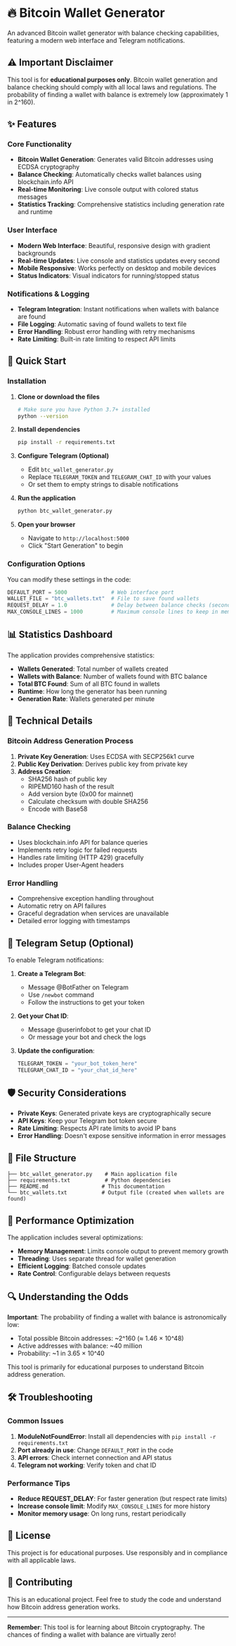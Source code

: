# 🔥 Bitcoin Wallet Generator

An advanced Bitcoin wallet generator with balance checking capabilities, featuring a modern web interface and Telegram notifications.

## ⚠️ Important Disclaimer

This tool is for **educational purposes only**. Bitcoin wallet generation and balance checking should comply with all local laws and regulations. The probability of finding a wallet with balance is extremely low (approximately 1 in 2^160).

## ✨ Features

### Core Functionality
- **Bitcoin Wallet Generation**: Generates valid Bitcoin addresses using ECDSA cryptography
- **Balance Checking**: Automatically checks wallet balances using blockchain.info API
- **Real-time Monitoring**: Live console output with colored status messages
- **Statistics Tracking**: Comprehensive statistics including generation rate and runtime

### User Interface
- **Modern Web Interface**: Beautiful, responsive design with gradient backgrounds
- **Real-time Updates**: Live console and statistics updates every second
- **Mobile Responsive**: Works perfectly on desktop and mobile devices
- **Status Indicators**: Visual indicators for running/stopped status

### Notifications & Logging
- **Telegram Integration**: Instant notifications when wallets with balance are found
- **File Logging**: Automatic saving of found wallets to text file
- **Error Handling**: Robust error handling with retry mechanisms
- **Rate Limiting**: Built-in rate limiting to respect API limits

## 🚀 Quick Start

### Installation

1. **Clone or download the files**
   ```bash
   # Make sure you have Python 3.7+ installed
   python --version
   ```

2. **Install dependencies**
   ```bash
   pip install -r requirements.txt
   ```

3. **Configure Telegram (Optional)**
   - Edit `btc_wallet_generator.py`
   - Replace `TELEGRAM_TOKEN` and `TELEGRAM_CHAT_ID` with your values
   - Or set them to empty strings to disable notifications

4. **Run the application**
   ```bash
   python btc_wallet_generator.py
   ```

5. **Open your browser**
   - Navigate to `http://localhost:5000`
   - Click "Start Generation" to begin

### Configuration Options

You can modify these settings in the code:

```python
DEFAULT_PORT = 5000              # Web interface port
WALLET_FILE = "btc_wallets.txt"  # File to save found wallets
REQUEST_DELAY = 1.0              # Delay between balance checks (seconds)
MAX_CONSOLE_LINES = 1000         # Maximum console lines to keep in memory
```

## 📊 Statistics Dashboard

The application provides comprehensive statistics:

- **Wallets Generated**: Total number of wallets created
- **Wallets with Balance**: Number of wallets found with BTC balance
- **Total BTC Found**: Sum of all BTC found in wallets
- **Runtime**: How long the generator has been running
- **Generation Rate**: Wallets generated per minute

## 🔧 Technical Details

### Bitcoin Address Generation Process

1. **Private Key Generation**: Uses ECDSA with SECP256k1 curve
2. **Public Key Derivation**: Derives public key from private key
3. **Address Creation**: 
   - SHA256 hash of public key
   - RIPEMD160 hash of the result
   - Add version byte (0x00 for mainnet)
   - Calculate checksum with double SHA256
   - Encode with Base58

### Balance Checking

- Uses blockchain.info API for balance queries
- Implements retry logic for failed requests
- Handles rate limiting (HTTP 429) gracefully
- Includes proper User-Agent headers

### Error Handling

- Comprehensive exception handling throughout
- Automatic retry on API failures
- Graceful degradation when services are unavailable
- Detailed error logging with timestamps

## 📱 Telegram Setup (Optional)

To enable Telegram notifications:

1. **Create a Telegram Bot**:
   - Message @BotFather on Telegram
   - Use `/newbot` command
   - Follow the instructions to get your token

2. **Get your Chat ID**:
   - Message @userinfobot to get your chat ID
   - Or message your bot and check the logs

3. **Update the configuration**:
   ```python
   TELEGRAM_TOKEN = "your_bot_token_here"
   TELEGRAM_CHAT_ID = "your_chat_id_here"
   ```

## 🛡️ Security Considerations

- **Private Keys**: Generated private keys are cryptographically secure
- **API Keys**: Keep your Telegram bot token secure
- **Rate Limiting**: Respects API rate limits to avoid IP bans
- **Error Handling**: Doesn't expose sensitive information in error messages

## 📁 File Structure

```
├── btc_wallet_generator.py    # Main application file
├── requirements.txt           # Python dependencies
├── README.md                 # This documentation
└── btc_wallets.txt           # Output file (created when wallets are found)
```

## 🎯 Performance Optimization

The application includes several optimizations:

- **Memory Management**: Limits console output to prevent memory growth
- **Threading**: Uses separate thread for wallet generation
- **Efficient Logging**: Batched console updates
- **Rate Control**: Configurable delays between requests

## 🔍 Understanding the Odds

**Important**: The probability of finding a wallet with balance is astronomically low:

- Total possible Bitcoin addresses: ~2^160 (≈ 1.46 × 10^48)
- Active addresses with balance: ~40 million
- Probability: ~1 in 3.65 × 10^40

This tool is primarily for educational purposes to understand Bitcoin address generation.

## 🛠️ Troubleshooting

### Common Issues

1. **ModuleNotFoundError**: Install all dependencies with `pip install -r requirements.txt`
2. **Port already in use**: Change `DEFAULT_PORT` in the code
3. **API errors**: Check internet connection and API status
4. **Telegram not working**: Verify token and chat ID

### Performance Tips

- **Reduce REQUEST_DELAY**: For faster generation (but respect rate limits)
- **Increase console limit**: Modify `MAX_CONSOLE_LINES` for more history
- **Monitor memory usage**: On long runs, restart periodically

## 📄 License

This project is for educational purposes. Use responsibly and in compliance with all applicable laws.

## 🤝 Contributing

This is an educational project. Feel free to study the code and understand how Bitcoin address generation works.

---

**Remember**: This tool is for learning about Bitcoin cryptography. The chances of finding a wallet with balance are virtually zero!